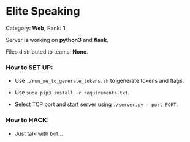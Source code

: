 # Elite Speaking

Category: **Web**, Rank: **1**.

Server is working on **python3** and **flask**.

Files distributed to teams: **None**.

### How to SET UP:
 
 - Use `./run_me_to_generate_tokens.sh` to generate tokens and flags.
 
 - Use `sudo pip3 install -r requirements.txt`.
 
 - Select TCP port and start server using `./server.py --port PORT`.

### How to HACK:

 - Just talk with bot...
